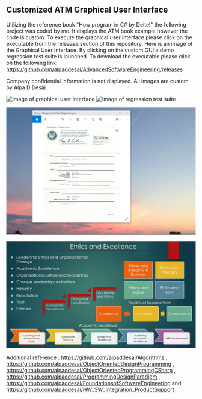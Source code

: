## Customized ATM Graphical User Interface 

Utilizing the reference book "How program in C# by Deitel" the following project was coded by me.  It displays the ATM book example however the code is custom.   To execute the graphical user interface please click on the executable from the releaase section of this repository. Here is an image of the Graphical User Interface. By clicking on the custom GUI a demo regression test suite is launched. 
To download the executable please click on the following link: https://github.com/alpaddesai/AdvancedSoftwareEngineering/releases

Company confidential information is not displayed. All images are custom by Alpa D Desai. 

![Image of graphical user interface](ATMGUIImage.jpg)  ![Image of regression test suite](RegressionTestSuiteImage.jpg)

![image](USCopyrightCertificate.png)

![image](Ethics.jpg)

Additional reference : https://github.com/alpaddesai/Algorithms , https://github.com/alpaddesai/ObjectOrientedDesignProgramming , https://github.com/alpaddesai/ObjectOrientedProgrammingCSharp , https://github.com/alpaddesai/ProgrammingDesignParadigm ,  https://github.com/alpaddesai/FoundationsofSoftwareEngineering and https://github.com/alpaddesai/HW_SW_Integration_ProductSupport 
